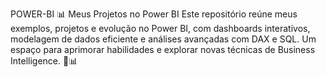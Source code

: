 POWER-BI
📊 Meus Projetos no Power BI Este repositório reúne meus exemplos, projetos e evolução no Power BI, com dashboards interativos, modelagem de dados eficiente e análises avançadas com DAX e SQL. Um espaço para aprimorar habilidades e explorar novas técnicas de Business Intelligence. 🚀📊
